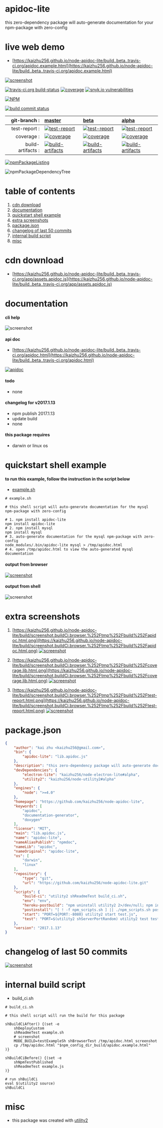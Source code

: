 # apidoc-lite
this zero-dependency package will auto-generate documentation for your npm-package with zero-config

# live web demo
- [https://kaizhu256.github.io/node-apidoc-lite/build..beta..travis-ci.org/apidoc.example.html](https://kaizhu256.github.io/node-apidoc-lite/build..beta..travis-ci.org/apidoc.example.html)

[![screenshot](https://kaizhu256.github.io/node-apidoc-lite/build/screenshot.testExampleSh.browser.%252Ftmp%252Fapidoc.html.png)](https://kaizhu256.github.io/node-apidoc-lite/build..beta..travis-ci.org/apidoc.example.html)



[![travis-ci.org build-status](https://api.travis-ci.org/kaizhu256/node-apidoc-lite.svg)](https://travis-ci.org/kaizhu256/node-apidoc-lite) [![coverage](https://kaizhu256.github.io/node-apidoc-lite/build/coverage.badge.svg)](https://kaizhu256.github.io/node-apidoc-lite/build/coverage.html/index.html) [![snyk.io vulnerabilities](https://snyk.io/test/github/kaizhu256/node-apidoc-lite/badge.svg)](https://snyk.io/test/github/kaizhu256/node-apidoc-lite)

[![NPM](https://nodei.co/npm/apidoc-lite.png?downloads=true)](https://www.npmjs.com/package/apidoc-lite)

[![build commit status](https://kaizhu256.github.io/node-apidoc-lite/build/build.badge.svg)](https://travis-ci.org/kaizhu256/node-apidoc-lite)

| git-branch : | [master](https://github.com/kaizhu256/node-apidoc-lite/tree/master) | [beta](https://github.com/kaizhu256/node-apidoc-lite/tree/beta) | [alpha](https://github.com/kaizhu256/node-apidoc-lite/tree/alpha)|
|--:|:--|:--|:--|
| test-report : | [![test-report](https://kaizhu256.github.io/node-apidoc-lite/build..master..travis-ci.org/test-report.badge.svg)](https://kaizhu256.github.io/node-apidoc-lite/build..master..travis-ci.org/test-report.html) | [![test-report](https://kaizhu256.github.io/node-apidoc-lite/build..beta..travis-ci.org/test-report.badge.svg)](https://kaizhu256.github.io/node-apidoc-lite/build..beta..travis-ci.org/test-report.html) | [![test-report](https://kaizhu256.github.io/node-apidoc-lite/build..alpha..travis-ci.org/test-report.badge.svg)](https://kaizhu256.github.io/node-apidoc-lite/build..alpha..travis-ci.org/test-report.html)|
| coverage : | [![coverage](https://kaizhu256.github.io/node-apidoc-lite/build..master..travis-ci.org/coverage.badge.svg)](https://kaizhu256.github.io/node-apidoc-lite/build..master..travis-ci.org/coverage.html/index.html) | [![coverage](https://kaizhu256.github.io/node-apidoc-lite/build..beta..travis-ci.org/coverage.badge.svg)](https://kaizhu256.github.io/node-apidoc-lite/build..beta..travis-ci.org/coverage.html/index.html) | [![coverage](https://kaizhu256.github.io/node-apidoc-lite/build..alpha..travis-ci.org/coverage.badge.svg)](https://kaizhu256.github.io/node-apidoc-lite/build..alpha..travis-ci.org/coverage.html/index.html)|
| build-artifacts : | [![build-artifacts](https://kaizhu256.github.io/node-apidoc-lite/glyphicons_144_folder_open.png)](https://github.com/kaizhu256/node-apidoc-lite/tree/gh-pages/build..master..travis-ci.org) | [![build-artifacts](https://kaizhu256.github.io/node-apidoc-lite/glyphicons_144_folder_open.png)](https://github.com/kaizhu256/node-apidoc-lite/tree/gh-pages/build..beta..travis-ci.org) | [![build-artifacts](https://kaizhu256.github.io/node-apidoc-lite/glyphicons_144_folder_open.png)](https://github.com/kaizhu256/node-apidoc-lite/tree/gh-pages/build..alpha..travis-ci.org)|

[![npmPackageListing](https://kaizhu256.github.io/node-apidoc-lite/build/screenshot.npmPackageListing.svg)](https://github.com/kaizhu256/node-apidoc-lite)

![npmPackageDependencyTree](https://kaizhu256.github.io/node-apidoc-lite/build/screenshot.npmPackageDependencyTree.svg)



# table of contents
1. [cdn download](#cdn-download)
1. [documentation](#documentation)
1. [quickstart shell example](#quickstart-shell-example)
1. [extra screenshots](#extra-screenshots)
1. [package.json](#packagejson)
1. [changelog of last 50 commits](#changelog-of-last-50-commits)
1. [internal build script](#internal-build-script)
1. [misc](#misc)



# cdn download
- [https://kaizhu256.github.io/node-apidoc-lite/build..beta..travis-ci.org/app/assets.apidoc.js](https://kaizhu256.github.io/node-apidoc-lite/build..beta..travis-ci.org/app/assets.apidoc.js)



# documentation
#### cli help
![screenshot](https://kaizhu256.github.io/node-apidoc-lite/build/screenshot.npmPackageCliHelp.svg)

#### api doc
- [https://kaizhu256.github.io/node-apidoc-lite/build..beta..travis-ci.org/apidoc.html](https://kaizhu256.github.io/node-apidoc-lite/build..beta..travis-ci.org/apidoc.html)

[![apidoc](https://kaizhu256.github.io/node-apidoc-lite/build/screenshot.buildCi.browser.%252Ftmp%252Fbuild%252Fapidoc.html.png)](https://kaizhu256.github.io/node-apidoc-lite/build..beta..travis-ci.org/apidoc.html)

#### todo
- none

#### changelog for v2017.1.13
- npm publish 2017.1.13
- update build
- none

#### this package requires
- darwin or linux os



# quickstart shell example
#### to run this example, follow the instruction in the script below
- [example.sh](https://kaizhu256.github.io/node-apidoc-lite/build..beta..travis-ci.org/example.sh)
```shell
# example.sh

# this shell script will auto-generate documentation for the mysql npm-package with zero-config

# 1. npm install apidoc-lite
npm install apidoc-lite
# 2. npm install mysql
npm install mysql
# 3. auto-generate documentation for the mysql npm-package with zero-config
node_modules/.bin/apidoc-lite mysql > /tmp/apidoc.html
# 4. open /tmp/apidoc.html to view the auto-generated mysql documentation
```

#### output from browser
[![screenshot](https://kaizhu256.github.io/node-apidoc-lite/build/screenshot.testExampleSh.browser.%252Ftmp%252Fapidoc.html.png)](https://kaizhu256.github.io/node-apidoc-lite/build..beta..travis-ci.org/apidoc.example.html)

#### output from shell
![screenshot](https://kaizhu256.github.io/node-apidoc-lite/build/screenshot.testExampleSh.svg)



# extra screenshots
1. [https://kaizhu256.github.io/node-apidoc-lite/build/screenshot.buildCi.browser.%252Ftmp%252Fbuild%252Fapidoc.html.png](https://kaizhu256.github.io/node-apidoc-lite/build/screenshot.buildCi.browser.%252Ftmp%252Fbuild%252Fapidoc.html.png)
[![screenshot](https://kaizhu256.github.io/node-apidoc-lite/build/screenshot.buildCi.browser.%252Ftmp%252Fbuild%252Fapidoc.html.png)](https://kaizhu256.github.io/node-apidoc-lite/build/screenshot.buildCi.browser.%252Ftmp%252Fbuild%252Fapidoc.html.png)

1. [https://kaizhu256.github.io/node-apidoc-lite/build/screenshot.buildCi.browser.%252Ftmp%252Fbuild%252Fcoverage.lib.html.png](https://kaizhu256.github.io/node-apidoc-lite/build/screenshot.buildCi.browser.%252Ftmp%252Fbuild%252Fcoverage.lib.html.png)
[![screenshot](https://kaizhu256.github.io/node-apidoc-lite/build/screenshot.buildCi.browser.%252Ftmp%252Fbuild%252Fcoverage.lib.html.png)](https://kaizhu256.github.io/node-apidoc-lite/build/screenshot.buildCi.browser.%252Ftmp%252Fbuild%252Fcoverage.lib.html.png)

1. [https://kaizhu256.github.io/node-apidoc-lite/build/screenshot.buildCi.browser.%252Ftmp%252Fbuild%252Ftest-report.html.png](https://kaizhu256.github.io/node-apidoc-lite/build/screenshot.buildCi.browser.%252Ftmp%252Fbuild%252Ftest-report.html.png)
[![screenshot](https://kaizhu256.github.io/node-apidoc-lite/build/screenshot.buildCi.browser.%252Ftmp%252Fbuild%252Ftest-report.html.png)](https://kaizhu256.github.io/node-apidoc-lite/build/screenshot.buildCi.browser.%252Ftmp%252Fbuild%252Ftest-report.html.png)



# package.json
```json
{
    "author": "kai zhu <kaizhu256@gmail.com>",
    "bin": {
        "apidoc-lite": "lib.apidoc.js"
    },
    "description": "this zero-dependency package will auto-generate documentation for your npm-package with zero-config",
    "devDependencies": {
        "electron-lite": "kaizhu256/node-electron-lite#alpha",
        "utility2": "kaizhu256/node-utility2#alpha"
    },
    "engines": {
        "node": ">=4.0"
    },
    "homepage": "https://github.com/kaizhu256/node-apidoc-lite",
    "keywords": [
        "apidoc",
        "documentation-generator",
        "doxygen"
    ],
    "license": "MIT",
    "main": "lib.apidoc.js",
    "name": "apidoc-lite",
    "nameAliasPublish": "npmdoc",
    "nameLib": "apidoc",
    "nameOriginal": "apidoc-lite",
    "os": [
        "darwin",
        "linux"
    ],
    "repository": {
        "type": "git",
        "url": "https://github.com/kaizhu256/node-apidoc-lite.git"
    },
    "scripts": {
        "build-ci": "utility2 shReadmeTest build_ci.sh",
        "env": "env",
        "heroku-postbuild": "npm uninstall utility2 2>/dev/null; npm install kaizhu256/node-utility2#alpha && utility2 shDeployHeroku",
        "postinstall": "[ ! -f npm_scripts.sh ] || ./npm_scripts.sh postinstall",
        "start": "PORT=${PORT:-8080} utility2 start test.js",
        "test": "PORT=$(utility2 shServerPortRandom) utility2 test test.js"
    },
    "version": "2017.1.13"
}
```



# changelog of last 50 commits
[![screenshot](https://kaizhu256.github.io/node-apidoc-lite/build/screenshot.gitLog.svg)](https://github.com/kaizhu256/node-apidoc-lite/commits)



# internal build script
- build_ci.sh
```shell
# build_ci.sh

# this shell script will run the build for this package

shBuildCiAfter() {(set -e
    shDeployCustom
    shReadmeTest example.sh
    # screenshot
    MODE_BUILD=testExampleSh shBrowserTest /tmp/apidoc.html screenshot
    cp /tmp/apidoc.html "$npm_config_dir_build/apidoc.example.html"
)}

shBuildCiBefore() {(set -e
    shNpmTestPublished
    shReadmeTest example.js
)}

# run shBuildCi
eval $(utility2 source)
shBuildCi
```



# misc
- this package was created with [utility2](https://github.com/kaizhu256/node-utility2)

